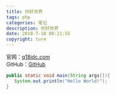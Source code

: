 ```yaml
---
title: 你好世界  
tags: php
categories: 笔记
description: 你好世界
date: 2018-7-10 00:21:55
copyright: ture
---
```


官网：[q18idc.com](https://q18idc.com)  
GitHub：[GitHub](https://github.com/18idc)

<!--more-->

```java
public static void main(String args[]){
   System.out.println("Hello World!");
}
```
